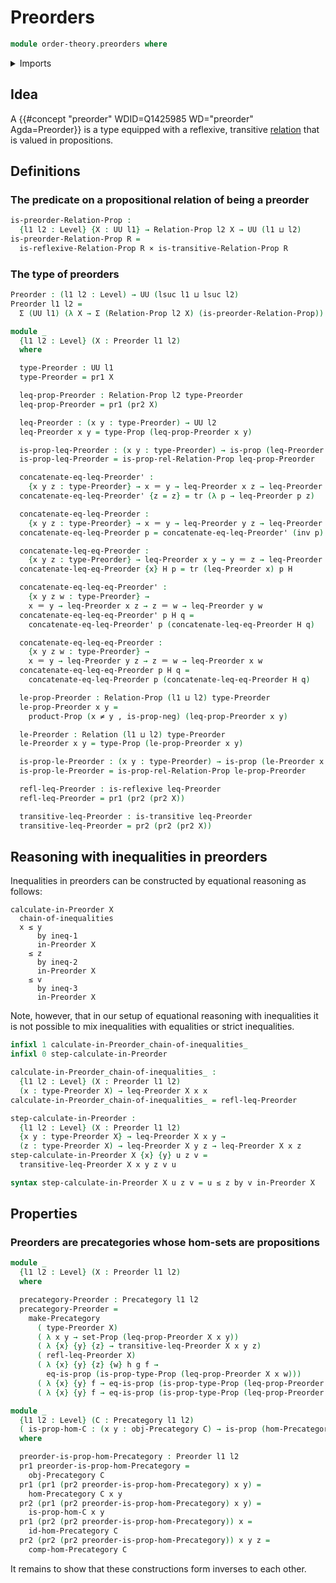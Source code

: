 # Preorders

```agda
module order-theory.preorders where
```

<details><summary>Imports</summary>

```agda
open import category-theory.precategories

open import foundation.binary-relations
open import foundation.cartesian-product-types
open import foundation.dependent-pair-types
open import foundation.equivalences
open import foundation.function-types
open import foundation.identity-types
open import foundation.negated-equality
open import foundation.negation
open import foundation.propositions
open import foundation.sets
open import foundation.transport-along-identifications
open import foundation.universe-levels
```

</details>

## Idea

A {{#concept "preorder" WDID=Q1425985 WD="preorder" Agda=Preorder}} is a type
equipped with a reflexive, transitive [relation](foundation.binary-relations.md)
that is valued in propositions.

## Definitions

### The predicate on a propositional relation of being a preorder

```agda
is-preorder-Relation-Prop :
  {l1 l2 : Level} {X : UU l1} → Relation-Prop l2 X → UU (l1 ⊔ l2)
is-preorder-Relation-Prop R =
  is-reflexive-Relation-Prop R × is-transitive-Relation-Prop R
```

### The type of preorders

```agda
Preorder : (l1 l2 : Level) → UU (lsuc l1 ⊔ lsuc l2)
Preorder l1 l2 =
  Σ (UU l1) (λ X → Σ (Relation-Prop l2 X) (is-preorder-Relation-Prop))

module _
  {l1 l2 : Level} (X : Preorder l1 l2)
  where

  type-Preorder : UU l1
  type-Preorder = pr1 X

  leq-prop-Preorder : Relation-Prop l2 type-Preorder
  leq-prop-Preorder = pr1 (pr2 X)

  leq-Preorder : (x y : type-Preorder) → UU l2
  leq-Preorder x y = type-Prop (leq-prop-Preorder x y)

  is-prop-leq-Preorder : (x y : type-Preorder) → is-prop (leq-Preorder x y)
  is-prop-leq-Preorder = is-prop-rel-Relation-Prop leq-prop-Preorder

  concatenate-eq-leq-Preorder' :
    {x y z : type-Preorder} → x ＝ y → leq-Preorder x z → leq-Preorder y z
  concatenate-eq-leq-Preorder' {z = z} = tr (λ p → leq-Preorder p z)

  concatenate-eq-leq-Preorder :
    {x y z : type-Preorder} → x ＝ y → leq-Preorder y z → leq-Preorder x z
  concatenate-eq-leq-Preorder p = concatenate-eq-leq-Preorder' (inv p)

  concatenate-leq-eq-Preorder :
    {x y z : type-Preorder} → leq-Preorder x y → y ＝ z → leq-Preorder x z
  concatenate-leq-eq-Preorder {x} H p = tr (leq-Preorder x) p H

  concatenate-eq-leq-eq-Preorder' :
    {x y z w : type-Preorder} →
    x ＝ y → leq-Preorder x z → z ＝ w → leq-Preorder y w
  concatenate-eq-leq-eq-Preorder' p H q =
    concatenate-eq-leq-Preorder' p (concatenate-leq-eq-Preorder H q)

  concatenate-eq-leq-eq-Preorder :
    {x y z w : type-Preorder} →
    x ＝ y → leq-Preorder y z → z ＝ w → leq-Preorder x w
  concatenate-eq-leq-eq-Preorder p H q =
    concatenate-eq-leq-Preorder p (concatenate-leq-eq-Preorder H q)

  le-prop-Preorder : Relation-Prop (l1 ⊔ l2) type-Preorder
  le-prop-Preorder x y =
    product-Prop (x ≠ y , is-prop-neg) (leq-prop-Preorder x y)

  le-Preorder : Relation (l1 ⊔ l2) type-Preorder
  le-Preorder x y = type-Prop (le-prop-Preorder x y)

  is-prop-le-Preorder : (x y : type-Preorder) → is-prop (le-Preorder x y)
  is-prop-le-Preorder = is-prop-rel-Relation-Prop le-prop-Preorder

  refl-leq-Preorder : is-reflexive leq-Preorder
  refl-leq-Preorder = pr1 (pr2 (pr2 X))

  transitive-leq-Preorder : is-transitive leq-Preorder
  transitive-leq-Preorder = pr2 (pr2 (pr2 X))
```

## Reasoning with inequalities in preorders

Inequalities in preorders can be constructed by equational reasoning as follows:

```text
calculate-in-Preorder X
  chain-of-inequalities
  x ≤ y
      by ineq-1
      in-Preorder X
    ≤ z
      by ineq-2
      in-Preorder X
    ≤ v
      by ineq-3
      in-Preorder X
```

Note, however, that in our setup of equational reasoning with inequalities it is
not possible to mix inequalities with equalities or strict inequalities.

```agda
infixl 1 calculate-in-Preorder_chain-of-inequalities_
infixl 0 step-calculate-in-Preorder

calculate-in-Preorder_chain-of-inequalities_ :
  {l1 l2 : Level} (X : Preorder l1 l2)
  (x : type-Preorder X) → leq-Preorder X x x
calculate-in-Preorder_chain-of-inequalities_ = refl-leq-Preorder

step-calculate-in-Preorder :
  {l1 l2 : Level} (X : Preorder l1 l2)
  {x y : type-Preorder X} → leq-Preorder X x y →
  (z : type-Preorder X) → leq-Preorder X y z → leq-Preorder X x z
step-calculate-in-Preorder X {x} {y} u z v =
  transitive-leq-Preorder X x y z v u

syntax step-calculate-in-Preorder X u z v = u ≤ z by v in-Preorder X
```

## Properties

### Preorders are precategories whose hom-sets are propositions

```agda
module _
  {l1 l2 : Level} (X : Preorder l1 l2)
  where

  precategory-Preorder : Precategory l1 l2
  precategory-Preorder =
    make-Precategory
      ( type-Preorder X)
      ( λ x y → set-Prop (leq-prop-Preorder X x y))
      ( λ {x} {y} {z} → transitive-leq-Preorder X x y z)
      ( refl-leq-Preorder X)
      ( λ {x} {y} {z} {w} h g f →
        eq-is-prop (is-prop-type-Prop (leq-prop-Preorder X x w)))
      ( λ {x} {y} f → eq-is-prop (is-prop-type-Prop (leq-prop-Preorder X x y)))
      ( λ {x} {y} f → eq-is-prop (is-prop-type-Prop (leq-prop-Preorder X x y)))

module _
  {l1 l2 : Level} (C : Precategory l1 l2)
  ( is-prop-hom-C : (x y : obj-Precategory C) → is-prop (hom-Precategory C x y))
  where

  preorder-is-prop-hom-Precategory : Preorder l1 l2
  pr1 preorder-is-prop-hom-Precategory =
    obj-Precategory C
  pr1 (pr1 (pr2 preorder-is-prop-hom-Precategory) x y) =
    hom-Precategory C x y
  pr2 (pr1 (pr2 preorder-is-prop-hom-Precategory) x y) =
    is-prop-hom-C x y
  pr1 (pr2 (pr2 preorder-is-prop-hom-Precategory)) x =
    id-hom-Precategory C
  pr2 (pr2 (pr2 preorder-is-prop-hom-Precategory)) x y z =
    comp-hom-Precategory C
```

It remains to show that these constructions form inverses to each other.
